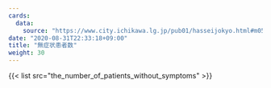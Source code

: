 ```yaml
---
cards:
  data:
    source: "https://www.city.ichikawa.lg.jp/pub01/hasseijokyo.html#m05"
date: "2020-08-31T22:33:18+09:00"
title: "無症状患者数"
weight: 30
---
```


{{< list src="the_number_of_patients_without_symptoms" >}}
